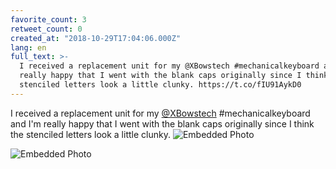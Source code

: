 ```yaml
---
favorite_count: 3
retweet_count: 0
created_at: "2018-10-29T17:04:06.000Z"
lang: en
full_text: >-
  I received a replacement unit for my @XBowstech #mechanicalkeyboard and I'm
  really happy that I went with the blank caps originally since I think the
  stenciled letters look a little clunky. https://t.co/fIU91AykD0
---
```


I received a replacement unit for my [@XBowstech](https://twitter.com/XBowstech)
#mechanicalkeyboard and I'm really happy that I went with the blank caps
originally since I think the stenciled letters look a little clunky.
![Embedded Photo](https://twitter-media-coderbyheart.s3.eu-north-1.amazonaws.com/1056954844337070080-DqsOzXDW4AICvJw.jpg)

![Embedded Photo](https://twitter-media-coderbyheart.s3.eu-north-1.amazonaws.com/1056954844337070080-DqsO0XHWkAAlUDD.jpg)
